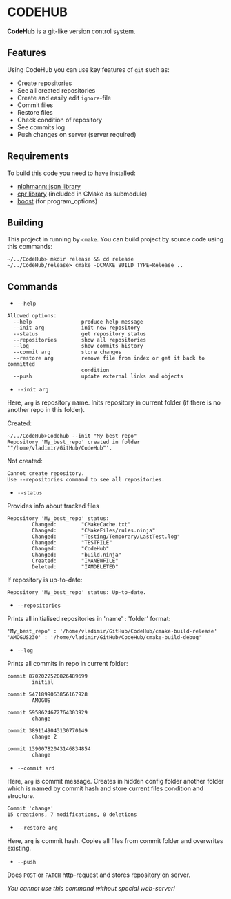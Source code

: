 # CODEHUB
**CodeHub** is a git-like version control system.

## Features
Using CodeHub you can use key features of `git` such as:
* Create repositories
* See all created repositories
* Create and easily edit `ignore`-file
* Commit files
* Restore files
* Check condition of repository
* See commits log
* Push changes on server (server required)

## Requirements
To build this code you need to have installed:
* [nlohmann::json library](https://github.com/nlohmann/json)
* [cpr library](https://github.com/libcpr/cpr) (included in CMake as submodule)
* [boost](https://www.boost.org/) (for program_options)

## Building
This project in running by `cmake`.
You can build project by source code using this commands:
```
~/../CodeHub> mkdir release && cd release
~/../CodeHub/release> cmake -DCMAKE_BUILD_TYPE=Release ..
```

## Commands
* `--help`
```
Allowed options:
  --help                produce help message
  --init arg            init new repository
  --status              get repository status
  --repositories        show all repositories
  --log                 show commits history
  --commit arg          store changes
  --restore arg         remove file from index or get it back to committed 
                        condition
  --push                update external links and objects
```

* `--init arg`

Here, `arg` is repository name. 
Inits repository in current folder 
(if there is no another repo in this folder).

Created:
```
~/../CodeHub>Codehub --init "My best repo"
Repository 'My_best_repo' created in folder '"/home/vladimir/GitHub/CodeHub"'.
```
Not created:
```
Cannot create repository.
Use --repositories command to see all repositories.
```

* `--status`

Provides info about tracked files
```
Repository 'My_best_repo' status: 
        Changed:        "CMakeCache.txt"
        Changed:        "CMakeFiles/rules.ninja"
        Changed:        "Testing/Temporary/LastTest.log"
        Changed:        "TESTFILE"
        Changed:        "CodeHub"
        Changed:        "build.ninja"
        Created:        "IMANEWFILE"
        Deleted:        "IAMDELETED"
```

If repository is up-to-date:
```
Repository 'My_best_repo' status: Up-to-date.
```

* `--repositories`

Prints all initialised repositories in
'name' : 'folder' format:
```
'My_best_repo' : '/home/vladimir/GitHub/CodeHub/cmake-build-release'
'AMOGUS230' : '/home/vladimir/GitHub/CodeHub/cmake-build-debug'
```

* `--log`

Prints all commits in repo in current folder:
```
commit 8702022520826489699
        initial

commit 5471899063856167928
        AMOGUS

commit 5958624672764303929
        change

commit 3891149043130770149
        change 2

commit 13900782043146834854
        change
```

* `--commit ard`

Here, `arg` is commit message.
Creates in hidden config folder
another folder which is named by
commit hash and store current
files condition and structure.

```
Commit 'change'
15 creations, 7 modifications, 0 deletions
```

* `--restore arg`

Here, `arg` is commit hash.
Copies all files from commit folder and
overwrites existing.

* `--push`

Does `POST` or `PATCH` http-request
and stores repository on server.

*You cannot use this command without
special web-server!*
